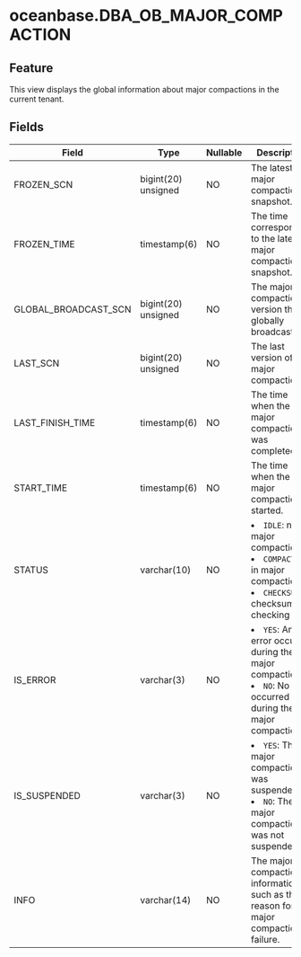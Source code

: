 oceanbase.DBA_OB_MAJOR_COMPACTION
======================================================


Feature
-------------------

This view displays the global information about major compactions in the current tenant.

Fields
----------------------

| Field | Type | Nullable | Description |
|--------------------------|-------------|------------|-----------------------------------------------------------------------------------------------------------------------------------------------------------------------------------------|
| FROZEN_SCN | bigint(20) unsigned | NO | The latest major compaction snapshot. |
| FROZEN_TIME | timestamp(6) | NO | The time corresponding to the latest major compaction snapshot. |
| GLOBAL_BROADCAST_SCN | bigint(20) unsigned | NO | The major compaction version that is globally broadcasted. |
| LAST_SCN | bigint(20) unsigned | NO | The last version of major compaction. |
| LAST_FINISH_TIME | timestamp(6) | NO | The time when the last major compaction was completed. |
| START_TIME | timestamp(6) | NO | The time when the major compaction started. |
| STATUS | varchar(10) | NO | <li> `IDLE`: not in major compaction   <li> `COMPACTION`: in major compaction   <li> `CHECKSUM`: in checksum checking |
| IS_ERROR | varchar(3) | NO | <li> `YES`: An error occurred during the major compaction.   <li> `NO`: No error occurred during the major compaction. |
| IS_SUSPENDED | varchar(3) | NO | <li> `YES`: The major compaction was suspended.   <li> `NO`: The major compaction was not suspended. |
| INFO | varchar(14) | NO | The major compaction information, such as the reason for the major compaction failure. |
